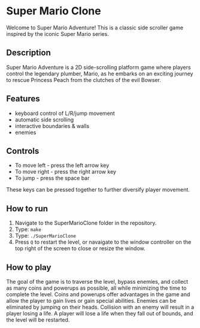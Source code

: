 # Super Mario Clone
Welcome to Super Mario Adventure! This is a classic side scroller game inspired by the iconic Super Mario series.

## Description
Super Mario Adventure is a 2D side-scrolling platform game where players control the legendary plumber, Mario, as he embarks on an exciting journey to rescue Princess Peach from the clutches of the evil Bowser.

## Features
- keyboard control of L/R/jump movement
- automatic side scrolling
- interactive boundaries & walls
- enemies

## Controls
- To move left - press the left arrow key
- To move right - press the right arrow key
- To jump - press the space bar

These keys can be pressed together to further diversify player movement.

## How to run
1. Navigate to the SuperMarioClone folder in the repository.
2. Type: `make`
3. Type: `./SuperMarioClone`
4. Press `Q` to restart the level, or navaigate to the window controller on the top right of the screen to close or resize the window.

## How to play
The goal of the game is to traverse the level, bypass enemies, and collect as many coins and powerups as possible, all while minimizing the time to complete the level.
Coins and powerups offer advantages in the game and allow the player to gain lives or gain special abilities. 
Enemies can be eliminated by jumping on their heads. Collision with an enemy will result in a player losing a life.
A player will lose a life when they fall out of bounds, and the level will be restarted.
